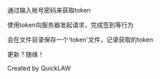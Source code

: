 通过输入账号密码来获取token

使用token向服务器发起请求，完成签到等行为

会在文件目录保存一个'token'文件，记录获取的token

更新？随缘！

Created by QuickLAW
